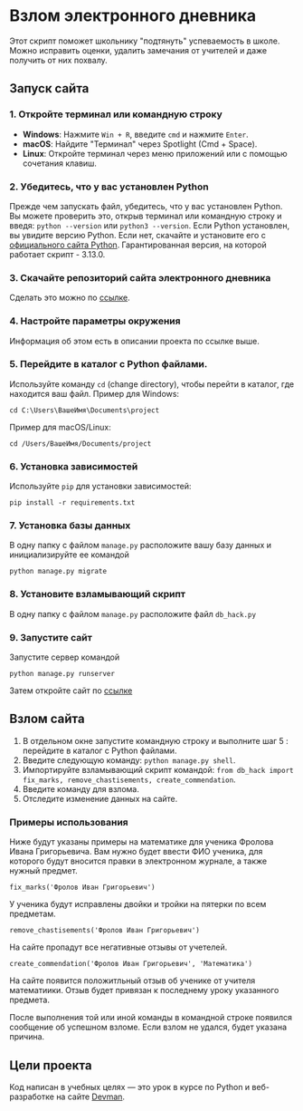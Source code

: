 # Взлом электронного дневника

Этот скрипт поможет школьнику "подтянуть" успеваемость в школе. Можно исправить оценки, удалить замечания от учителей и даже получить от них похвалу.

## Запуск сайта

### 1. Откройте терминал или командную строку
- **Windows**: Нажмите `Win + R`, введите `cmd` и нажмите `Enter`.
- **macOS**: Найдите "Терминал" через Spotlight (Cmd + Space).
- **Linux**: Откройте терминал через меню приложений или с помощью сочетания клавиш.

### 2. Убедитесь, что у вас установлен Python
Прежде чем запускать файл, убедитесь, что у вас установлен Python. Вы можете проверить это, открыв терминал или командную строку и введя:
`python --version`
или
`python3 --version`.
Если Python установлен, вы увидите версию Python. Если нет, скачайте и установите его с [официального сайта Python](https://www.python.org/downloads/). Гарантированная версия, на которой работает скрипт - 3.13.0.

### 3. Скачайте репозиторий сайта электронного дневника
Сделать это можно по [ссылке](https://github.com/devmanorg/e-diary/tree/master).

### 4. Настройте параметры окружения
Информация об этом есть в описании проекта по ссылке выше.

### 5. Перейдите в каталог с Python файлами.
Используйте команду `cd` (change directory), чтобы перейти в каталог, где находится ваш файл. 
Пример для Windows: 
```
cd C:\Users\ВашеИмя\Documents\project
```
Пример для macOS/Linux: 
```
cd /Users/ВашеИмя/Documents/project
```

### 6. Установка зависимостей
Используйте `pip` для установки зависимостей:
```
pip install -r requirements.txt
```

### 7. Установка базы данных
В одну папку с файлом `manage.py` расположите вашу базу данных и инициализируйте ее командой
```
python manage.py migrate
```

### 8. Установите взламывающий скрипт
В одну папку с файлом `manage.py` расположите файл `db_hack.py`

### 9. Запустите сайт
Запустите сервер командой
```
python manage.py runserver
```
Затем откройте сайт по [ссылке](http://127.0.0.1:8000)

## Взлом сайта
1. В отдельном окне запустите командную строку и выполните шаг 5 : перейдите в каталог с Python файлами.
2. Введите следующую команду: `python manage.py shell`.
3. Импортируйте взламывающий скрипт командой: `from db_hack import fix_marks, remove_chastisements, create_commendation`.
5. Введите команду для взлома.
6. Отследите изменение данных на сайте.
   
### Примеры использования
Ниже будут указаны примеры на математике для ученика Фролова Ивана Григорьевича. Вам нужно будет ввести ФИО ученика, для которого будут вносится правки в электронном журнале, а также нужный предмет.

```
fix_marks('Фролов Иван Григорьевич')
```
У ученика будут исправлены двойки и тройки на пятерки по всем предметам.

```
remove_chastisements('Фролов Иван Григорьевич')
```
На сайте пропадут все негативные отзывы от учетелей.

```
create_commendation('Фролов Иван Григорьевич', 'Математика')
```
На сайте появится положитльный отзыв об ученике от учителя математиики. Отзыв будет привязан к последнему уроку указанного предмета.

После выполнения той или иной команды в командной строке появился сообщение об успешном взломе. Если взлом не удался, будет указана причина.

## Цели проекта
Код написан в учебных целях — это урок в курсе по Python и веб-разработке на сайте [Devman](https://dvmn.org).
